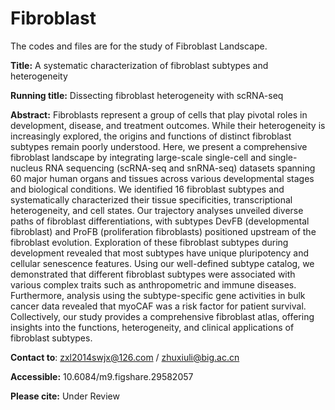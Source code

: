 # Fibroblast
The codes and files are for the study of Fibroblast Landscape.

**Title:**
A systematic characterization of fibroblast subtypes and heterogeneity

**Running title:**
Dissecting fibroblast heterogeneity with scRNA-seq

**Abstract:**
Fibroblasts represent a group of cells that play pivotal roles in development, disease, and treatment outcomes. While their heterogeneity is increasingly explored, the origins and functions of distinct fibroblast subtypes remain poorly understood. Here, we present a comprehensive fibroblast landscape by integrating large-scale single-cell and single-nucleus RNA sequencing (scRNA-seq and snRNA-seq) datasets spanning 60 major human organs and tissues across various developmental stages and biological conditions. We identified 16 fibroblast subtypes and systematically characterized their tissue specificities, transcriptional heterogeneity, and cell states. Our trajectory analyses unveiled diverse paths of fibroblast differentiations, with subtypes DevFB (developmental fibroblast) and ProFB (proliferation fibroblasts) positioned upstream of the fibroblast evolution. Exploration of these fibroblast subtypes during development revealed that most subtypes have unique pluripotency and cellular senescence features. Using our well-defined subtype catalog, we demonstrated that different fibroblast subtypes were associated with various complex traits such as anthropometric and immune diseases. Furthermore, analysis using the subtype-specific gene activities in bulk cancer data revealed that myoCAF was a risk factor for patient survival. Collectively, our study provides a comprehensive fibroblast atlas, offering insights into the functions, heterogeneity, and clinical applications of fibroblast subtypes.

**Contact to**:
zxl2014swjx@126.com / zhuxiuli@big.ac.cn

**Accessible:** 
10.6084/m9.figshare.29582057

**Please cite:** Under Review
